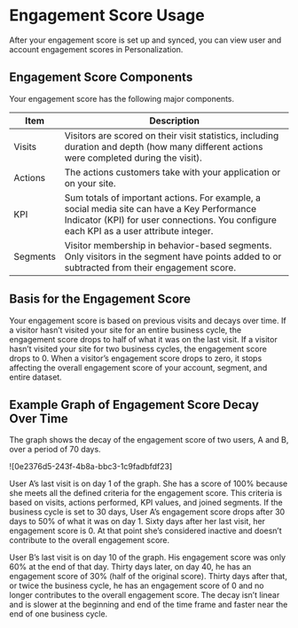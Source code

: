 

# Engagement Score Usage

After your engagement score is set up and synced, you can view user and
account engagement scores in Personalization.

## Engagement Score Components

Your engagement score has the following major components.

Item | Description  
---|---  
Visits | Visitors are scored on their visit statistics, including duration and depth (how many different actions were completed during the visit).  
Actions | The actions customers take with your application or on your site.  
KPI | Sum totals of important actions. For example, a social media site can have a Key Performance Indicator (KPI) for user connections. You configure each KPI as a user attribute integer.  
Segments | Visitor membership in behavior-based segments. Only visitors in the segment have points added to or subtracted from their engagement score.  
  
## Basis for the Engagement Score

Your engagement score is based on previous visits and decays over time. If a
visitor hasn’t visited your site for an entire business cycle, the engagement
score drops to half of what it was on the last visit. If a visitor hasn’t
visited your site for two business cycles, the engagement score drops to 0.
When a visitor’s engagement score drops to zero, it stops affecting the
overall engagement score of your account, segment, and entire dataset.

## Example Graph of Engagement Score Decay Over Time

The graph shows the decay of the engagement score of two users, A and B, over
a period of 70 days.

![0e2376d5-243f-4b8a-bbc3-1c9fadbfdf23]

User A’s last visit is on day 1 of the graph. She has a score of 100% because
she meets all the defined criteria for the engagement score. This criteria is
based on visits, actions performed, KPI values, and joined segments. If the
business cycle is set to 30 days, User A’s engagement score drops after 30
days to 50% of what it was on day 1. Sixty days after her last visit, her
engagement score is 0. At that point she’s considered inactive and doesn’t
contribute to the overall engagement score.

User B’s last visit is on day 10 of the graph. His engagement score was only
60% at the end of that day. Thirty days later, on day 40, he has an engagement
score of 30% (half of the original score). Thirty days after that, or twice
the business cycle, he has an engagement score of 0 and no longer contributes
to the overall engagement score. The decay isn’t linear and is slower at the
beginning and end of the time frame and faster near the end of one business
cycle.

